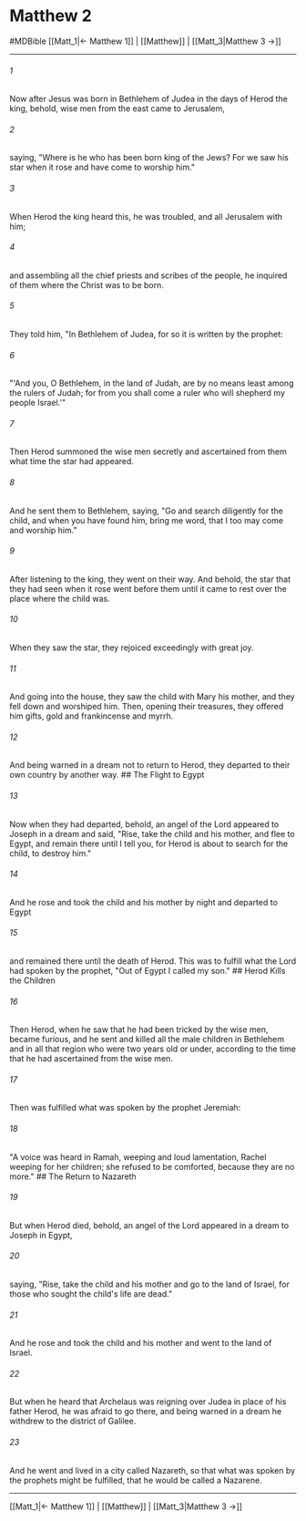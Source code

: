 # Matthew 2
#MDBible
[[Matt_1|← Matthew 1]] | [[Matthew]] | [[Matt_3|Matthew 3 →]]

***

###### 1 
Now after Jesus was born in Bethlehem of Judea in the days of Herod the king, behold, wise men from the east came to Jerusalem, 

###### 2 
saying, "Where is he who has been born king of the Jews? For we saw his star when it rose and have come to worship him." 

###### 3 
When Herod the king heard this, he was troubled, and all Jerusalem with him; 

###### 4 
and assembling all the chief priests and scribes of the people, he inquired of them where the Christ was to be born. 

###### 5 
They told him, "In Bethlehem of Judea, for so it is written by the prophet: 

###### 6 
"'And you, O Bethlehem, in the land of Judah, are by no means least among the rulers of Judah; for from you shall come a ruler who will shepherd my people Israel.'" 

###### 7 
Then Herod summoned the wise men secretly and ascertained from them what time the star had appeared. 

###### 8 
And he sent them to Bethlehem, saying, "Go and search diligently for the child, and when you have found him, bring me word, that I too may come and worship him." 

###### 9 
After listening to the king, they went on their way. And behold, the star that they had seen when it rose went before them until it came to rest over the place where the child was. 

###### 10 
When they saw the star, they rejoiced exceedingly with great joy. 

###### 11 
And going into the house, they saw the child with Mary his mother, and they fell down and worshiped him. Then, opening their treasures, they offered him gifts, gold and frankincense and myrrh. 

###### 12 
And being warned in a dream not to return to Herod, they departed to their own country by another way. ## The Flight to Egypt 

###### 13 
Now when they had departed, behold, an angel of the Lord appeared to Joseph in a dream and said, "Rise, take the child and his mother, and flee to Egypt, and remain there until I tell you, for Herod is about to search for the child, to destroy him." 

###### 14 
And he rose and took the child and his mother by night and departed to Egypt 

###### 15 
and remained there until the death of Herod. This was to fulfill what the Lord had spoken by the prophet, "Out of Egypt I called my son." ## Herod Kills the Children 

###### 16 
Then Herod, when he saw that he had been tricked by the wise men, became furious, and he sent and killed all the male children in Bethlehem and in all that region who were two years old or under, according to the time that he had ascertained from the wise men. 

###### 17 
Then was fulfilled what was spoken by the prophet Jeremiah: 

###### 18 
"A voice was heard in Ramah, weeping and loud lamentation, Rachel weeping for her children; she refused to be comforted, because they are no more." ## The Return to Nazareth 

###### 19 
But when Herod died, behold, an angel of the Lord appeared in a dream to Joseph in Egypt, 

###### 20 
saying, "Rise, take the child and his mother and go to the land of Israel, for those who sought the child's life are dead." 

###### 21 
And he rose and took the child and his mother and went to the land of Israel. 

###### 22 
But when he heard that Archelaus was reigning over Judea in place of his father Herod, he was afraid to go there, and being warned in a dream he withdrew to the district of Galilee. 

###### 23 
And he went and lived in a city called Nazareth, so that what was spoken by the prophets might be fulfilled, that he would be called a Nazarene. 

***

[[Matt_1|← Matthew 1]] | [[Matthew]] | [[Matt_3|Matthew 3 →]]
